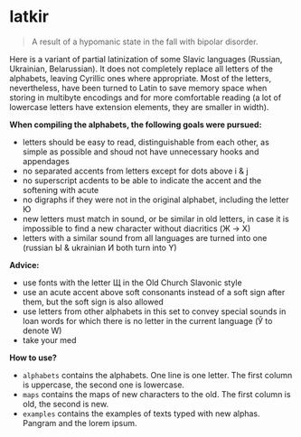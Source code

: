 # latkir

> A result of a hypomanic state in the fall with bipolar disorder.

Here is a variant of partial latinization of some Slavic languages (Russian, Ukrainian, Belarussian).
It does not completely replace all letters of the alphabets, leaving Cyrillic ones where appropriate.
Most of the letters, nevertheless, have been turned to Latin to save memory space when storing in multibyte encodings and for more comfortable reading (a lot of lowercase letters have extension elements, they are smaller in width).

**When compiling the alphabets, the following goals were pursued:**

+ letters should be easy to read, distinguishable from each other, as simple as possible and shoud not have unnecessary hooks and appendages
+ no separated accents from letters except for dots above i & j
+ no superscript acdents to be able to indicate the accent and the softening with acute
+ no digraphs if they were not in the original alphabet, including the letter Ю
+ new letters must match in sound, or be similar in old letters, in case it is impossible to find a new character without diacritics (Ж -> X)
+ letters with a similar sound from all languages are turned into one (russian Ы & ukrainian И both turn into Y)

**Advice:**

+ use fonts with the letter Щ in the Old Church Slavonic style
+ use an acute accent above soft consonants instead of a soft sign after them, but the soft sign is also allowed
+ use letters from other alphabets in this set to convey special sounds in loan words for which there is no letter in the current language (Ў to denote W)
+ take your med

**How to use?**

+ `alphabets` contains the alphabets. One line is one letter. The first column is uppercase, the second one is lowercase.
+ `maps` contains the maps of new characters to the old. The first column is old, the second is new.
+ `examples` contains the examples of texts typed with new alphas. Pangram and the lorem ipsum.

